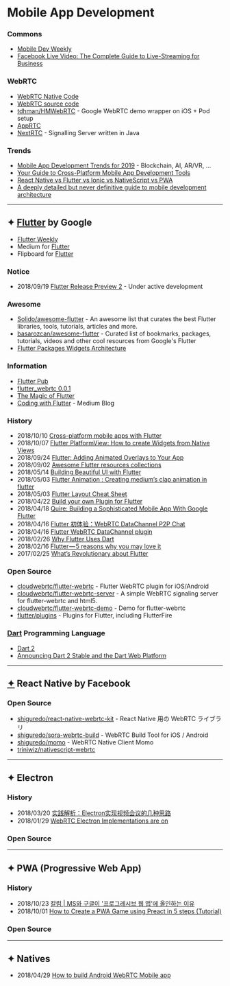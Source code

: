 # Mobile App Development

### Commons
- [Mobile Dev Weekly](https://mobiledevweekly.com/)
- [Facebook Live Video: The Complete Guide to Live-Streaming for Business](https://blog.hootsuite.com/facebook-live-video/)


### WebRTC
- [WebRTC Native Code](https://webrtc.org/native-code/)
- [WebRTC source code](https://webrtc.googlesource.com/src)
- [tdhman/HMWebRTC](https://github.com/tdhman/HMWebRTC) - Google WebRTC demo wrapper on iOS + Pod setup
- [AppRTC](https://appr.tc/)
- [NextRTC](https://nextrtc.org/) - Signalling Server written in Java

### Trends
- [Mobile App Development Trends for 2019](https://robusttechhouse.com/mobile-app-development-trends-2019-infographic/) - Blockchain, AI, AR/VR, ...
- [Your Guide to Cross-Platform Mobile App Development Tools](https://instabug.com/blog/cross-platform-development/)
- [React Native vs Flutter vs Ionic vs NativeScript vs PWA](https://academind.com/learn/flutter/react-native-vs-flutter-vs-ionic-vs-nativescript-vs-pwa/)
- [A deeply detailed but never definitive guide to mobile development architecture](https://medium.freecodecamp.org/a-deeply-detailed-but-never-definitive-guide-to-mobile-development-architecture-6b01ce3b1528)


---
## ✦ [Flutter](https://flutter.io/) by Google

- [Flutter Weekly](https://flutterweekly.net/)
- Medium for [Flutter](https://medium.com/search?q=flutter)
- Flipboard for [Flutter](https://flipboard.com/search/flutter)


### Notice
- 2018/09/19 [Flutter Release Preview 2](https://developers.googleblog.com/2018/09/flutter-release-preview-2-pixel-perfect.html) - Under active development


### Awesome
- [Solido/awesome-flutter](https://github.com/Solido/awesome-flutter) - An awesome list that curates the best Flutter libraries, tools, tutorials, articles and more.
- [basarozcan/awesome-flutter](https://github.com/basarozcan/awesome-flutter) - Curated list of bookmarks, packages, tutorials, videos and other cool resources from Google's Flutter
- [Flutter Packages Widgets Architecture](https://www.scoop.it/t/flutter-packages-widgets-architecture)


### Information
- [Flutter Pub](https://medium.com/flutterpub)
- [flutter_webrtc 0.0.1](https://pub.dartlang.org/packages/flutter_webrtc)
- [The Magic of Flutter](https://docs.google.com/presentation/d/1B3p0kP6NV_XMOimRV09Ms75ymIjU5gr6GGIX74Om_DE/edit#slide=id.p)
- [Coding with Flutter](https://medium.com/coding-with-flutter) - Medium Blog


### History
- 2018/10/10 [Cross-platform mobile apps with Flutter](https://medium.com/47billion/flutter-how-does-it-works-6e4c73842e67)
- 2018/10/07 [Flutter PlatformView: How to create Widgets from Native Views](https://medium.com/flutter-community/flutter-platformview-how-to-create-flutter-widgets-from-native-views-366e378115b6)
- 2018/09/24 [Flutter: Adding Animated Overlays to Your App](https://medium.com/coding-with-flutter/flutter-adding-animated-overlays-to-your-app-e0bb049eff39)
- 2018/09/02 [Awesome Flutter resources collections](https://medium.com/flutterpub/awesome-flutter-resources-collections-b2f4e3e72278?fbclid=IwAR0Xq-E2D6kLrLnGZu-MleET-ukYzIMn1l6CX1HmvZ2aYa8B-Mt3JyJfvP0)
- 2018/05/14 [Building Beautiful UI with Flutter](https://blog.geekyants.com/building-beautiful-ui-with-flutter-3b54ef6947a8)
- 2018/05/03 [Flutter Animation : Creating medium’s clap animation in flutter](https://proandroiddev.com/flutter-animation-creating-mediums-clap-animation-in-flutter-3168f047421e)
- 2018/05/03 [Flutter Layout Cheat Sheet](https://proandroiddev.com/flutter-layout-cheat-sheet-5363348d037e)
- 2018/04/22 [Build your own Plugin for Flutter](https://proandroiddev.com/build-your-own-plugin-for-flutter-cfee1a08ea3a)
- 2018/04/18 [Quire: Building a Sophisticated Mobile App With Google Flutter](https://dzone.com/articles/quire-building-a-sophisticated-mobile-app-with-goo)
- 2018/04/16 [Flutter 初体验：WebRTC DataChannel P2P Chat](http://www.10tiao.com/html/141/201804/2650204042/1.html)
- 2018/04/16 [Flutter WebRTC DataChannel plugin](https://www.ctolib.com/Piasy-FlutterWebRTCDataChannel.html)
- 2018/02/26 [Why Flutter Uses Dart](http://copypasteprogrammers.com/why-flutter-uses-dart-dd635a054ebf/)
- 2018/02/16 [Flutter — 5 reasons why you may love it](https://hackernoon.com/flutter-5-reasons-why-you-may-love-it-55021fdbf1aa)
- 2017/02/25 [What’s Revolutionary about Flutter](https://hackernoon.com/whats-revolutionary-about-flutter-946915b09514)



### Open Source
- [cloudwebrtc/flutter-webrtc](https://github.com/cloudwebrtc/flutter-webrtc) - Flutter WebRTC plugin for iOS/Android
- [cloudwebrtc/flutter-webrtc-server](https://github.com/cloudwebrtc/flutter-webrtc-server) - A simple WebRTC signaling server for flutter-webrtc and html5.
- [cloudwebrtc/flutter-webrtc-demo](https://github.com/cloudwebrtc/flutter-webrtc-demo) - Demo for flutter-webrtc
- [flutter/plugins](https://github.com/flutter/plugins) - Plugins for Flutter, including FlutterFire


### [Dart](https://www.dartlang.org/) Programming Language
- [Dart 2](https://www.dartlang.org/dart-2)
- [Announcing Dart 2 Stable and the Dart Web Platform](https://medium.com/dartlang/dart-2-stable-and-the-dart-web-platform-3775d5f8eac7)


---
## [✦](https://coolsymbol.com/) React Native by Facebook


### Open Source
- [shiguredo/react-native-webrtc-kit](https://github.com/shiguredo/react-native-webrtc-kit) - React Native 用の WebRTC ライブラリ
- [shiguredo/sora-webrtc-build](https://github.com/shiguredo/sora-webrtc-build) - WebRTC Build Tool for iOS / Android
- [shiguredo/momo](https://github.com/shiguredo/momo) - WebRTC Native Client Momo
- [triniwiz/nativescript-webrtc](https://github.com/triniwiz/nativescript-webrtc)


---
## ✦ Electron

### History
- 2018/03/20 [实践解析：Electron实现视频会议的几种思路](https://www.jianshu.com/p/fe88daa590c9)
- 2018/01/29 [WebRTC Electron Implementations are on](https://bloggeek.me/webrtc-electron-implementations/)


### Open Source


---
## ✦ PWA (Progressive Web App)

### History
- 2018/10/23 [칼럼 | MS와 구글이 '프로그레시브 웹 앱'에 올인하는 이유](http://www.ciokorea.com/news/39944?fbclid=IwAR3ZEflVb-Uuf2LMz_IvP_l2JsY610k296CfxfmeTl7cNPUlx-7CPFQzdcg)
- 2018/10/01 [How to Create a PWA Game using Preact in 5 steps (Tutorial)](https://hackernoon.com/how-to-create-a-pwa-game-using-preact-in-5-steps-tutorial-c8b177037c80)

### Open Source


---
## ✦ Natives
- 2018/04/29 [How to build Android WebRTC Mobile app](http://leadtosilverlining.blogspot.com/2018/04/how-to-build-android-webrtc-mobile-app.html)



